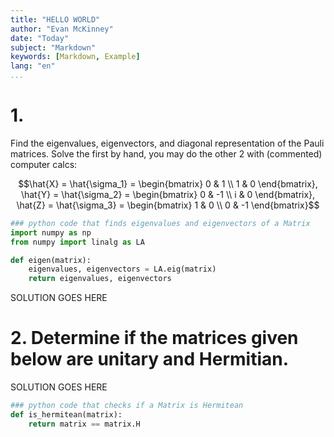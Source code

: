 ```yaml
---
title: "HELLO WORLD"
author: "Evan McKinney"
date: "Today"
subject: "Markdown"
keywords: [Markdown, Example]
lang: "en"
...
```


# 1.
Find the eigenvalues, eigenvectors, and diagonal representation of the Pauli matrices. Solve the first by hand, you may do the other 2 with (commented) computer calcs:

$$\hat{X} = \hat{\sigma_1} = \begin{bmatrix} 0 & 1 \\ 1 & 0 \end{bmatrix}, \hat{Y} = \hat{\sigma_2} = \begin{bmatrix} 0 & -1 \\ i & 0 \end{bmatrix}, \hat{Z} = \hat{\sigma_3} = \begin{bmatrix} 1 & 0 \\ 0 & -1 \end{bmatrix}$$

```python
### python code that finds eigenvalues and eigenvectors of a Matrix
import numpy as np
from numpy import linalg as LA

def eigen(matrix):
	eigenvalues, eigenvectors = LA.eig(matrix)
	return eigenvalues, eigenvectors
```

SOLUTION GOES HERE

# 2. Determine if the matrices given below are unitary and Hermitian.

SOLUTION GOES HERE

```python
### python code that checks if a Matrix is Hermitean
def is_hermitean(matrix):
	return matrix == matrix.H
```